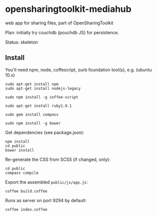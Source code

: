 opensharingtoolkit-mediahub
===========================

web app for sharing files, part of OpenSharingToolkit

Plan: initially try couchdb (pouchdb JS) for persistence.

Status: skeleton

## Install

You'll need npm, node, coffescript, zurb foundation tool(s), e.g. (ubuntu 10.x)
```
sudo apt-get install npm
sudo apt-get install nodejs-legacy

sudo npm install -g coffee-script

sudo apt-get install ruby1.9.1

sudo gem install compass

sudo npm install -g bower 
```
Get dependencies (see package.json):
```
npm install
cd public
bower install
```
Re-generate the CSS from SCSS (if changed, only):
```
cd public
compass compile
```
Export the assembled `public/js/app.js`:
```
coffee build.coffee
```
Runs as server on port 9294 by default:
```
coffee index.coffee
```
